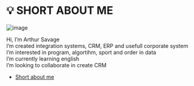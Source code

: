 # 💡 SHORT ABOUT ME

![image](https://user-images.githubusercontent.com/3950155/196386771-8222ca67-0d04-474f-8ff2-12ae983f9f44.png)

Hi, I’m Arthur Savage  
I’m created integration systems, CRM, ERP  and usefull corporate system   
I’m interested in program, algortihm, sport and order in data      
I’m currently learning english   
I’m looking to collaborate in create CRM 


<!---
Gitart/Gitart is a ✨ special ✨ repository because its `README.md` (this file) appears on your GitHub profile.
You can click the Preview link to take a look at your changes.
--->

* [Short about me](https://github.com/Gitart/Gitart/blob/main/aboutme.md#short-about-me) 

